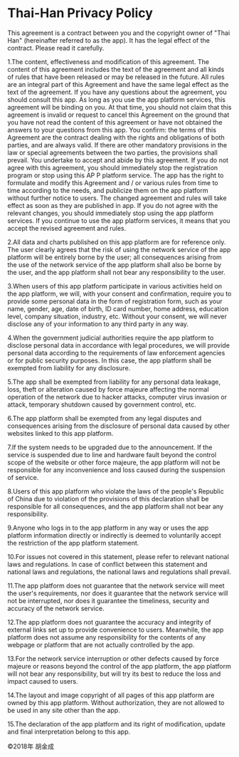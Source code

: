 # Thai-Han Privacy Policy

This agreement is a contract between you and the copyright owner of "Thai Han" (hereinafter referred to as the app). It has the legal effect of the contract. Please read it carefully.

1.The content, effectiveness and modification of this agreement. The content of this agreement includes the text of the agreement and all kinds of rules that have been released or may be released in the future. All rules are an integral part of this Agreement and have the same legal effect as the text of the agreement. If you have any questions about the agreement, you should consult this app. As long as you use the app platform services, this agreement will be binding on you. At that time, you should not claim that this agreement is invalid or request to cancel this Agreement on the ground that you have not read the content of this agreement or have not obtained the answers to your questions from this app. You confirm: the terms of this Agreement are the contract dealing with the rights and obligations of both parties, and are always valid. If there are other mandatory provisions in the law or special agreements between the two parties, the provisions shall prevail. You undertake to accept and abide by this agreement. If you do not agree with this agreement, you should immediately stop the registration program or stop using this AP P platform service. The app has the right to formulate and modify this Agreement and / or various rules from time to time according to the needs, and publicize them on the app platform without further notice to users. The changed agreement and rules will take effect as soon as they are published in app. If you do not agree with the relevant changes, you should immediately stop using the app platform services. If you continue to use the app platform services, it means that you accept the revised agreement and rules.

2.All data and charts published on this app platform are for reference only. The user clearly agrees that the risk of using the network service of the app platform will be entirely borne by the user; all consequences arising from the use of the network service of the app platform shall also be borne by the user, and the app platform shall not bear any responsibility to the user.

3.When users of this app platform participate in various activities held on the app platform, we will, with your consent and confirmation, require you to provide some personal data in the form of registration form, such as your name, gender, age, date of birth, ID card number, home address, education level, company situation, industry, etc. Without your consent, we will never disclose any of your information to any third party in any way.

4.When the government judicial authorities require the app platform to disclose personal data in accordance with legal procedures, we will provide personal data according to the requirements of law enforcement agencies or for public security purposes. In this case, the app platform shall be exempted from liability for any disclosure.

5.The app shall be exempted from liability for any personal data leakage, loss, theft or alteration caused by force majeure affecting the normal operation of the network due to hacker attacks, computer virus invasion or attack, temporary shutdown caused by government control, etc.

6.The app platform shall be exempted from any legal disputes and consequences arising from the disclosure of personal data caused by other websites linked to this app platform.

7.If the system needs to be upgraded due to the announcement. If the service is suspended due to line and hardware fault beyond the control scope of the website or other force majeure, the app platform will not be responsible for any inconvenience and loss caused during the suspension of service.

8.Users of this app platform who violate the laws of the people's Republic of China due to violation of the provisions of this declaration shall be responsible for all consequences, and the app platform shall not bear any responsibility.

9.Anyone who logs in to the app platform in any way or uses the app platform information directly or indirectly is deemed to voluntarily accept the restriction of the app platform statement.

10.For issues not covered in this statement, please refer to relevant national laws and regulations. In case of conflict between this statement and national laws and regulations, the national laws and regulations shall prevail.

11.The app platform does not guarantee that the network service will meet the user's requirements, nor does it guarantee that the network service will not be interrupted, nor does it guarantee the timeliness, security and accuracy of the network service.

12.The app platform does not guarantee the accuracy and integrity of external links set up to provide convenience to users. Meanwhile, the app platform does not assume any responsibility for the contents of any webpage or platform that are not actually controlled by the app.

13.For the network service interruption or other defects caused by force majeure or reasons beyond the control of the app platform, the app platform will not bear any responsibility, but will try its best to reduce the loss and impact caused to users.

14.The layout and image copyright of all pages of this app platform are owned by this app platform. Without authorization, they are not allowed to be used in any site other than the app.

15.The declaration of the app platform and its right of modification, update and final interpretation belong to this app.

©2018年 胡金成
